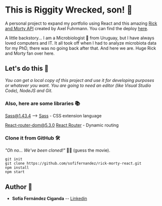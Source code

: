 # This is Riggity Wrecked, son! :wine_glass:

A personal project to expand my portfolio using React and this amazing [Rick and Morty API](https://rickandmortyapi.com/) created by Axel Fuhrmann. You can find the deploy [here](https://riggity-wrecked.netlify.app/).

A little backstory...
I am a Microbiologist :microscope: from Uruguay, but I have always loved computers and IT. It all took off when I had to analyze microbiota data for my PhD, there was no going back after that. And here we are. Huge Rick and Morty fan over here.

## Let's do this :muscle:

_You can get a local copy of this project and use it for developing purposes or whatever you want. You are going to need an editor (like Visual Studio Code), NodeJS and Git._

### Also, here are some libraries :books:

Sass@1.43.4 --> [Sass](https://sass-lang.com/) - CSS extension language

React-router-dom@5.3.0 [React Router](https://v5.reactrouter.com/) - Dynamic routing

### Clone it from GitHub :hammer_and_wrench:

_"Oh no... We've been cloned!"_ :bust_in_silhouette::bust_in_silhouette: (guess the movie).

    git init
    git clone https://github.com/sofifernandez/rick-morty-react.git
    npm install
    npm start

## Author :nail_care:

- **Sofía Fernández Ciganda** -- [Linkedin](https://www.linkedin.com/in/sof%C3%ADa-fern%C3%A1ndez-ciganda-76986042/)
